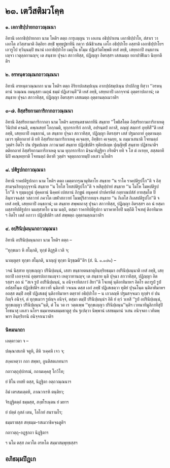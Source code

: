 <h1>๒๓. เตวีสติมวโคฺค</h1>
<h3>๑. เอกาธิปฺปายกถาวณฺณนา</h3>
<p> อิทานิ   เอกาธิปฺปายกถา นาม โหติฯ ตตฺถ การุเญฺญน วา เอเกน อธิปฺปาเยน เอกาธิปฺปาโย, สํสาเร วา เอกโต ภวิสฺสามาติ อิตฺถิยา สทฺธิํ พุทฺธปูชาทีนิ กตฺวา ปณิธิวเสน เอโก อธิปฺปาโย อสฺสาติ เอกาธิปฺปาโยฯ เอวรูโป ทฺวินฺนมฺปิ ชนานํ เอกาธิปฺปาโย เมถุโน ธโมฺม ปฎิเสวิตโพฺพติ เยสํ ลทฺธิ, เสยฺยถาปิ อนฺธกานเญฺจว เวตุลฺลกานญฺจ; เต สนฺธาย ปุจฺฉา สกวาทิสฺส, ปฎิญฺญา อิตรสฺสฯ เสสเมตฺถ ยถาปาฬิเมว นิยฺยาตีติฯ</p>

</p>


<h3>๒. อรหนฺตวณฺณกถาวณฺณนา</h3>
<p> อิทานิ อรหนฺตวณฺณกถา นาม โหติฯ ตตฺถ อิริยาปถสมฺปเนฺน อากปฺปสมฺปเนฺน ปาปภิกฺขู ทิสฺวา ‘‘อรหนฺตานํ วเณฺณน อมนุสฺสา เมถุนํ ธมฺมํ ปฎิเสวนฺตี’’ติ เยสํ ลทฺธิ, เสยฺยถาปิ เอกจฺจานํ อุตฺตราปถกานํ; เต สนฺธาย ปุจฺฉา สกวาทิสฺส, ปฎิญฺญา อิตรสฺสฯ เสสเมตฺถ อุตฺตานตฺถเมวาติฯ</p>

</p>


<h3>๓-๗. อิสฺสริยกามการิกากถาวณฺณนา</h3>
<p> อิทานิ  อิสฺสริยกามการิกากถา นาม โหติฯ ฉทฺทนฺตชาตกาทีนิ สนฺธาย  ‘‘โพธิสโตฺต อิสฺสริยกามการิกาเหตุ วินิปาตํ  คจฺฉติ, คพฺภเสยฺยํ โอกฺกมติ, ทุกฺกรการิกํ อกาสิ, อปรนฺตปํ อกาสิ, อญฺญํ สตฺถารํ อุทฺทิสี’’ติ เยสํ ลทฺธิ, เสยฺยถาปิ อนฺธกานํ, เต สนฺธาย ปุจฺฉา สกวาทิสฺส, ปฎิญฺญา อิตรสฺสฯ เสสํ ปฐมกถายํ อุตฺตานตฺถเมวฯ ทุติยกถายํ ติ ยทิ อิสฺสริยกามการิกาเหตุ คเจฺฉยฺย, อิทฺธิยา คเจฺฉยฺย, น กมฺมวเสนาติ โจทนตฺถํ วุตฺตํฯ อิตโร ปน ปฐมปเญฺห ภาวนามยํ สนฺธาย ปฎิกฺขิปติฯ ทุติยปเญฺห ปุญฺญิทฺธิํ สนฺธาย ปฎิชานาติฯ ตติยกถายํ อิสฺสริยกามการิกาเหตุ นาม ทุกฺกรการิกา มิจฺฉาทิฎฺฐิยา กริยติฯ ยทิ จ โส ตํ กเรยฺย, สสฺสตาทีนิปิ คเณฺหยฺยาติ โจทนตฺถํ ติอาทิ วุตฺตํฯ จตุตฺถกถายมฺปิ เอเสว นโยติฯ</p>

</p>


<h3>๘. ปติรูปกถาวณฺณนา</h3>
<p> อิทานิ ราคปติรูปกถา นาม โหติฯ ตตฺถ เมตฺตากรุณามุทิตาโย สนฺธาย ‘‘น ราโค ราคปติรูปโก’’ติ จ อิสฺสามจฺฉริยกุกฺกุจฺจานิ สนฺธาย ‘‘น โทโส โทสปติรูปโก’’ติ จ หสิตุปฺปาทํ สนฺธาย ‘‘น โมโห โมหปติรูปโก’’ติ จ ทุมฺมงฺกูนํ ปุคฺคลานํ นิคฺคหํ เปสลานํ ภิกฺขูนํ อนุคฺคหํ ปาปครหิตํ กลฺยาณปสํสํ อายสฺมโต ปิลินฺทวจฺฉสฺส วสลวาทํ ภควโต เขฬาสกวาทํ โมฆปุริสวาทญฺจ สนฺธาย ‘‘น กิเลโส กิเลสปติรูปโก’’ติ จ เยสํ ลทฺธิ, เสยฺยถาปิ อนฺธกานํ; เต สนฺธาย สพฺพกถาสุ ปุจฺฉา สกวาทิสฺส, ปฎิญฺญา อิตรสฺสฯ อถ นํ ยสฺมา ผสฺสาทิปติรูปกา นผสฺสาทโย นาม นตฺถิ, ตสฺมา ราคาทิปติรูปกา นราคาทโยปิ นตฺถีติ  โจเทตุํ ติอาทิมาห ฯ อิตโร เตสํ อภาวา ปฎิกฺขิปติฯ เสสํ สพฺพตฺถ อุตฺตานตฺถเมวาติฯ</p>

</p>


<h3>๙. อปรินิปฺผนฺนกถาวณฺณนา</h3>
<p> อิทานิ  อปรินิปฺผนฺนกถา นาม โหติฯ ตตฺถ –</p>


<p>
‘‘ทุกฺขเมว หิ สโมฺภติ, ทุกฺขํ ติฎฺฐติ เวติ จ;  
  
นาญฺญตฺร ทุกฺขา สโมฺภติ, นาญฺญํ ทุกฺขา นิรุชฺฌตี’’ติฯ (สํ. นิ. ๑.๑๗๑) –  
</p>
  
<p>วจนํ นิสฺสาย ทุกฺขเญฺญว ปรินิปฺผนฺนํ, เสสา ขนฺธายตนธาตุอินฺทฺริยธมฺมา อปรินิปฺผนฺนาติ เยสํ ลทฺธิ, เสยฺยถาปิ เอกจฺจานํ อุตฺตรปถกานเญฺจว เหตุวาทานญฺจ; เต สนฺธาย นฺติ ปุจฺฉา สกวาทิสฺส, ปฎิญฺญา อิตรสฺสฯ อถ นํ ‘‘สเจ รูปํ อปรินิปฺผนฺนํ, น อนิจฺจาทิสภาวํ สิยา’’ติ โจเทตุํ นฺติอาทิมาหฯ อิตโร ตถารูปํ รูปํ อปสฺสโนฺต ปฎิกฺขิปติฯ สกวาที นฺติอาทิ วจเนน ตสฺส เอกํ ลทฺธิํ ปฎิเสเธตฺวา ทุติยํ ปุจฺฉโนฺต นฺติอาทิมาหฯ อถสฺส ตมฺปิ ลทฺธิํ ปฎิเสเธตุํ นฺติอาทิมาหฯ ตตฺรายํ อธิปฺปาโย – น เกวลญฺหิ ปฐมสจฺจเมว ทุกฺขํฯ ยํ ปน กิญฺจิ อนิจฺจํ, ตํ ทุกฺขเมวฯ รูปญฺจ อนิจฺจํ, ตสฺมา ตมฺปิ ปรินิปฺผนฺนํฯ อิติ ยํ ตฺวํ วเทสิ ‘‘รูปํ อปรินิปฺผนฺนํ, ทุกฺขเญฺญว ปรินิปฺผนฺน’’นฺติ, ตํ โน วต เร วตฺตเพฺพ ‘‘ทุกฺขเญฺญว ปรินิปฺผนฺน’’นฺติฯ เวทนาทิมูลิกาทีสุปิ โยชนาสุ เอเสว นโยฯ ธมฺมายตนธมฺมธาตูสุ ปน ฐเปตฺวา นิพฺพานํ เสสธมฺมานํ วเสน อนิจฺจตา เวทิตพฺพาฯ อินฺทฺริยานิ อนิจฺจาเนวาติฯ</p>

</p>

</p>


<h3>นิคมนกถา</h3>
<p>เอตฺตาวตา    จ –</p>


<p>
ปณฺณาสเกหิ จตูหิ, ตีหิ วเคฺคหิ เจว จ;  
  
สงฺคเหตฺวา กถา สพฺพา, อูนติสตเภทนาฯ  
</p>
  
<p>
กถาวตฺถุปฺปกรณํ, กถามเคฺคสุ โกวิโท;  
  
ยํ ชิโน เทสยิ ตสฺส, นิฎฺฐิตา อตฺถวณฺณนาฯ  
</p>
  
<p>
อิมํ เตรสมเตฺตหิ, ภาณวาเรหิ ตนฺติยา;  
  
จิรฎฺฐิตตฺถํ ธมฺมสฺส, สงฺขโรเนฺตน ยํ มยาฯ  
</p>
  
<p>
ยํ ปตฺตํ กุสลํ เตน, โลโกยํ สนรามโร;  
  
ธมฺมราชสฺส สทฺธมฺม-รสเมวาธิคจฺฉตูติฯ  
</p>
  
กถาวตฺถุ-อฎฺฐกถา นิฎฺฐิตาฯ  
</p>
  
ฯ นโม ตสฺส ภควโต อรหโต สมฺมาสมฺพุทฺธสฺสฯ  
</p>
  
<h2>อภิธมฺมปิฎเก</h2>